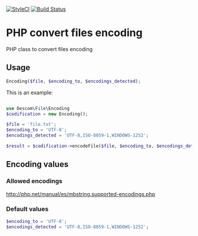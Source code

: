 [![StyleCI](https://styleci.io/repos/119397036/shield)](https://styleci.io/repos/119397036)
[![Build Status](https://travis-ci.org/descom-es/php-file-encoding.svg?branch=1.0)](https://travis-ci.org/descom-es/php-file-encoding)
# PHP convert files encoding
PHP class to convert files encoding

## Usage
```php
Encoding($file, $encoding_to, $encodings_detected);
```

This is an example:

```php

use Descom\File\Encoding
$codification = new Encoding();

$file = 'file.txt';
$encoding_to = 'UTF-8';
$encodings_detected = 'UTF-8,ISO-8859-1,WINDOWS-1252';

$result = $codification->encodeFile($file, $encoding_to, $encodings_detected);
```

## Encoding values

### Allowed encodings
http://php.net/manual/es/mbstring.supported-encodings.php

### Default values
```php
$encoding_to = 'UTF-8';
$encodings_detected = 'UTF-8,ISO-8859-1,WINDOWS-1252';
```
